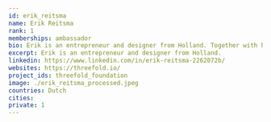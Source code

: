 ```yaml
---
id: erik_reitsma
name: Erik Reitsma
rank: 1
memberships: ambassador
bio: Erik is an entrepreneur and designer from Holland. Together with his companions he loves to invent, create and make things possible. By looking at things from another perspective they reinvent reality. That is how unexpected but often simple solutions arise on things such as one's own pension fund, circulair material use and sharing-projects. To be able to accomplish things, he strongly believes in keeping things simple and bringing people together. Ambassador fell in love with Threefold I love the TFF’s decentralized solution for the future of internet and like to help making it a reality for everyone in any way i can. 
excerpt: Erik is an entrepreneur and designer from Holland.
linkedin: https://www.linkedin.com/in/erik-reitsma-2262072b/
websites: https://threefold.io/
project_ids: threefold_foundation
image: ./erik_reitsma_processed.jpeg
countries: Dutch
cities:
private: 1
---
```

